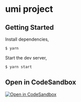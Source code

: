 # umi project

## Getting Started

Install dependencies,

```bash
$ yarn
```

Start the dev server,

```bash
$ yarn start
```

## Open in CodeSandbox

[![Open in CodeSandbox](https://img.shields.io/badge/Open%20in-CodeSandbox-blue?logo=codesandbox)](https://codesandbox.io/s/github/antdpro/antdp/tree/master/examples/antdp-example)
